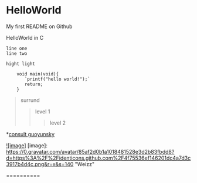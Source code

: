 HelloWorld
==========

My first README on Github

HelloWorld in C

    line one
    line two

`hight light`

```
    void main(void){
       `printf("hello world!");`
       return;
    }
```

> surrund
> > level 1
> > > level 2

*[consult guoyunsky](https://github.com/guoyunsky/Markdown-Chinese-Demo/blob/master/README.md)<br />

[![image]](https://github.com/Weizz)
[image]: https://0.gravatar.com/avatar/85af2d0b1a1018481528e3d2b83fbdd8?d=https%3A%2F%2Fidenticons.github.com%2F4f75536ef146201dc4a7d3c3917b4d4c.png&r=x&s=140 "Weizz"

==========
